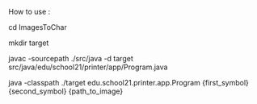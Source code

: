 
How to use :

cd ImagesToChar

mkdir target

javac -sourcepath ./src/java -d target src/java/edu/school21/printer/app/Program.java

java -classpath ./target edu.school21.printer.app.Program {first_symbol} {second_symbol} {path_to_image}
